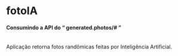 <h1> fotoIA </h1>
<h4>Consumindo a API do “ generated.photos/# ”</h4>
<br>
Aplicação retorna fotos randômicas feitas por Inteligência Artificial.
